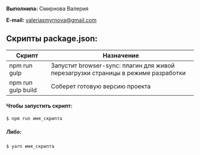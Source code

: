 **Выполнила:** Смирнова Валерия

**E-mail:** valeriasmyrnova@gmail.com

## Скрипты package.json:

| Скрипт       | Назначение |
| ------       | ------ |
| npm run gulp | Запустит browser-sync: плагин для живой перезагрузки страницы в режиме разработки|
| npm run gulp build | Соберет готовую версию проекта |


#### Чтобы запустить скрипт:
```sh
$ npm run имя_скрипта
```

##### Либо:
```sh
$ yarn имя_скрипта
```
